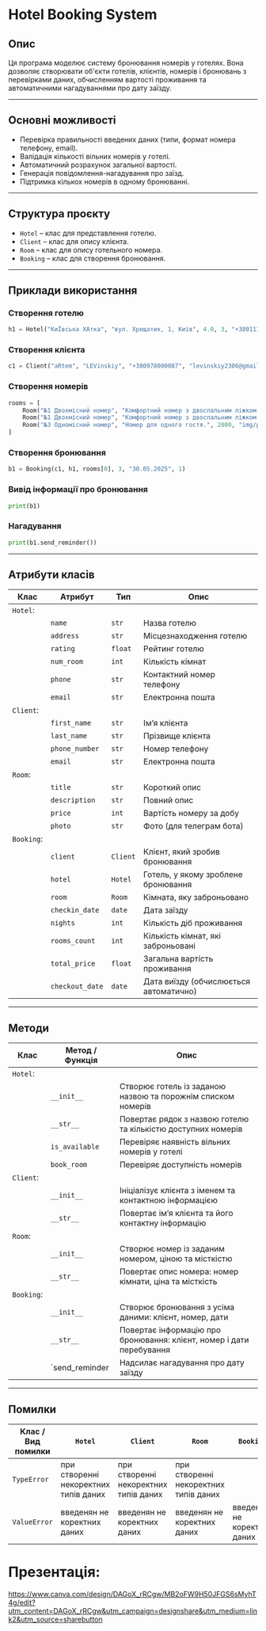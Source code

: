 # Hotel Booking System
## Опис
Ця програма моделює систему бронювання номерів у готелях. Вона дозволяє створювати об'єкти готелів, клієнтів, номерів і бронювань з перевірками даних, обчисленням вартості проживання та автоматичними нагадуваннями про дату заїзду.

---
## Основні можливості
- Перевірка правильності введених даних (типи, формат номера телефону, email).
- Валідація кількості вільних номерів у готелі.
- Автоматичний розрахунок загальної вартості.
- Генерація повідомлення-нагадування про заїзд.
- Підтримка кількох номерів в одному бронюванні.
---
## Структура проєкту
- `Hotel` – клас для представлення готелю.
- `Client` – клас для опису клієнта.
- `Room` – клас для опису готельного номера.
- `Booking` – клас для створення бронювання.
---
## Приклади використання
### Створення готелю
```python
h1 = Hotel("КиЇвська ХАтка", "вул. Хрещатик, 1, Київ", 4.0, 3, "+380111111111", "info@kyivhatka.ua")
```

### Створення клієнта
```python
c1 = Client("aRtem", "LEVinskiy", "+380978000087", "levinskiy2306@gmail.com")
```

### Створення номерів
```python
rooms = [
    Room("№1 Двохмісний номер", "Комфортний номер з двоспальним ліжком.", 1000, "img/room_image.jpg"),
    Room("№1 Двохмісний номер", "Комфортний номер з двоспальним ліжком.", 1300, "img/image.jpg"),
    Room("№3 Одномісний номер", "Номер для одного гостя.", 2000, "img/photo2.jpg")
]
```

### Створення бронювання
```python
b1 = Booking(c1, h1, rooms[0], 3, "30.05.2025", 1)
```

### Вивід інформації про бронювання
```python
print(b1)
```

### Нагадування
```python
print(b1.send_reminder())
```
---
## Атрибути класів
| Клас      | Атрибут           | Тип      | Опис                                   |
| --------- | ----------------- | -------- | ---------------------------------------|
| `Hotel`:  |                   |          |                                        |
|           | `name`            | `str`    | Назва готелю                           |
|           | `address`         | `str`    | Місцезнаходження готелю                |
|           | `rating`          | `float`  | Рейтинг готелю                         |
|           | `num_room`        | `int`    | Кількість кімнат                       |
|           | `phone`           | `str`    | Контактний номер телефону              |
|           | `email`           | `str`    | Електронна пошта                       |  
| `Client`: |                   |          |                                        |
|           | `first_name`      | `str`    | Ім’я клієнта                           |
|           | `last_name`       | `str`    | Прізвище клієнта                       |
|           | `phone_number`    | `str`    | Номер телефону                         |
|           | `email`           | `str`    | Електронна пошта                       |
| `Room`:   |                   |          |                                        |
|           | `title`           | `str`    | Короткий опис                          |
|           | `description`     | `str`    | Повний опис                            |
|           | `price`           | `int`    | Вартість номеру за добу                |
|           | `photo`           | `str`    | Фото (для телеграм бота)               |
| `Booking`:|                   |          |                                        | 
|           | `client`          | `Client` | Клієнт, який зробив бронювання         |
|           | `hotel`           | `Hotel`  | Готель, у якому зроблене бронювання    |
|           | `room`            | `Room`   | Кімната, яку заброньовано              |
|           | `checkin_date`    | `date`   | Дата заїзду                            | 
|           | `nights`          | `int`    | Кількість діб проживання               |
|           | `rooms_count`     | `int`    | Кількість кімнат, які заброньовані     |
|           | `total_price`     | `float`  | Загальна вартість проживання           |
|           | `checkout_date`   | `date`   | Дата виїзду (обчислюється автоматично) |
---
## Методи
| Клас       | Метод / Функція | Опис                                                                 |
|------------|-----------------|----------------------------------------------------------------------|
| `Hotel`:   |                 |                                                                      |
|            | `__init__`      | Створює готель із заданою назвою та порожнім списком номерів         |
|            | `__str__`       | Повертає рядок з назвою готелю та кількістю доступних номерів        | 
|            | `is_available`  | Перевіряє наявність вільних номерів у готелі                         |
|            | `book_room`     | Перевіряє доступність номерів                                        |  
| `Client`:  |                 |                                                                      | 
|            | `__init__`      | Ініціалізує клієнта з іменем та контактною інформацією               |
|            | `__str__`       | Повертає ім’я клієнта та його контактну інформацію                   |
| `Room`:    |                 |                                                                      |
|            | `__init__`      | Створює номер із заданим номером, ціною та місткістю                 |
|            | `__str__`       | Повертає опис номера: номер кімнати, ціна та місткість               |
| `Booking`: |                 |                                                                      |
|            | `__init__`      | Створює бронювання з усіма даними: клієнт, номер, дати               |
|            | `__str__`       | Повертає інформацію про бронювання: клієнт, номер і дати перебування |
|            | `send_reminder  | Надсилає нагадування про дату заїзду                                 |
---
## Помилки
| Клас / Вид помилки  | `Hotel`                               | `Client`                              | `Room`                                | `Booking`                    |
|---------------------|---------------------------------------|---------------------------------------|---------------------------------------|------------------------------|
| `TypeError`         | при створенні некоректних типів даних | при створенні некоректних типів даних | при створенні некоректних типів даних |                              |
| `ValueError`        | введенян не коректних даних           |введенян не коректних даних            | введенян не коректних даних           | введенян не коректних даних  |
# Презентація:
https://www.canva.com/design/DAGoX_rRCgw/MB2oFW9H50JFGS6sMyhT4g/edit?utm_content=DAGoX_rRCgw&utm_campaign=designshare&utm_medium=link2&utm_source=sharebutton
